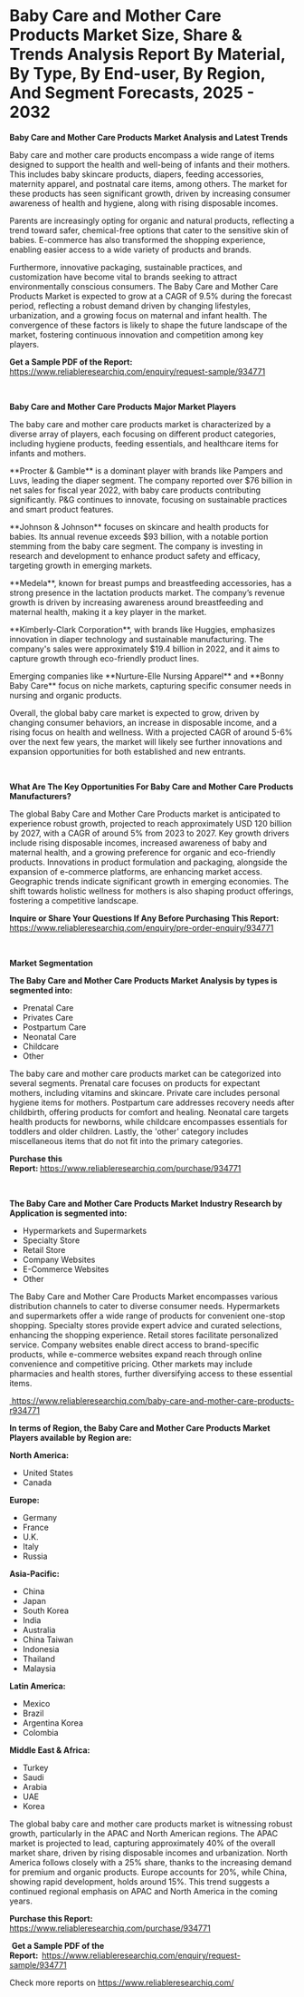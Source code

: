 <p><h1>Baby Care and Mother Care Products Market Size, Share & Trends Analysis Report By Material, By Type, By End-user, By Region, And Segment Forecasts, 2025 - 2032</h1></p><p><strong>Baby Care and Mother Care Products Market Analysis and Latest Trends</strong></p>
<p><p>Baby care and mother care products encompass a wide range of items designed to support the health and well-being of infants and their mothers. This includes baby skincare products, diapers, feeding accessories, maternity apparel, and postnatal care items, among others. The market for these products has seen significant growth, driven by increasing consumer awareness of health and hygiene, along with rising disposable incomes. </p><p>Parents are increasingly opting for organic and natural products, reflecting a trend toward safer, chemical-free options that cater to the sensitive skin of babies. E-commerce has also transformed the shopping experience, enabling easier access to a wide variety of products and brands. </p><p>Furthermore, innovative packaging, sustainable practices, and customization have become vital to brands seeking to attract environmentally conscious consumers. The Baby Care and Mother Care Products Market is expected to grow at a CAGR of 9.5% during the forecast period, reflecting a robust demand driven by changing lifestyles, urbanization, and a growing focus on maternal and infant health. The convergence of these factors is likely to shape the future landscape of the market, fostering continuous innovation and competition among key players.</p></p>
<p><strong>Get a Sample PDF of the Report:&nbsp;</strong> <a href="https://www.reliableresearchiq.com/enquiry/request-sample/934771?utm_campaign=2780&utm_medium=2&utm_source=Github&utm_content=ia&utm_term=07032025&utm_id=baby-care-and-mother-care-products">https://www.reliableresearchiq.com/enquiry/request-sample/934771</a></p>
<p>&nbsp;</p>
<p><strong>Baby Care and Mother Care Products Major Market Players</strong></p>
<p><p>The baby care and mother care products market is characterized by a diverse array of players, each focusing on different product categories, including hygiene products, feeding essentials, and healthcare items for infants and mothers. </p><p>**Procter & Gamble** is a dominant player with brands like Pampers and Luvs, leading the diaper segment. The company reported over $76 billion in net sales for fiscal year 2022, with baby care products contributing significantly. P&G continues to innovate, focusing on sustainable practices and smart product features.</p><p>**Johnson & Johnson** focuses on skincare and health products for babies. Its annual revenue exceeds $93 billion, with a notable portion stemming from the baby care segment. The company is investing in research and development to enhance product safety and efficacy, targeting growth in emerging markets.</p><p>**Medela**, known for breast pumps and breastfeeding accessories, has a strong presence in the lactation products market. The company’s revenue growth is driven by increasing awareness around breastfeeding and maternal health, making it a key player in the market.</p><p>**Kimberly-Clark Corporation**, with brands like Huggies, emphasizes innovation in diaper technology and sustainable manufacturing. The company's sales were approximately $19.4 billion in 2022, and it aims to capture growth through eco-friendly product lines.</p><p>Emerging companies like **Nurture-Elle Nursing Apparel** and **Bonny Baby Care** focus on niche markets, capturing specific consumer needs in nursing and organic products. </p><p>Overall, the global baby care market is expected to grow, driven by changing consumer behaviors, an increase in disposable income, and a rising focus on health and wellness. With a projected CAGR of around 5-6% over the next few years, the market will likely see further innovations and expansion opportunities for both established and new entrants.</p></p>
<p>&nbsp;</p>
<p><strong>What Are The Key Opportunities For Baby Care and Mother Care Products Manufacturers?</strong></p>
<p><p>The global Baby Care and Mother Care Products market is anticipated to experience robust growth, projected to reach approximately USD 120 billion by 2027, with a CAGR of around 5% from 2023 to 2027. Key growth drivers include rising disposable incomes, increased awareness of baby and maternal health, and a growing preference for organic and eco-friendly products. Innovations in product formulation and packaging, alongside the expansion of e-commerce platforms, are enhancing market access. Geographic trends indicate significant growth in emerging economies. The shift towards holistic wellness for mothers is also shaping product offerings, fostering a competitive landscape.</p></p>
<p><strong>Inquire or Share Your Questions If Any Before Purchasing This Report:</strong> <a href="https://www.reliableresearchiq.com/enquiry/pre-order-enquiry/934771?utm_campaign=2780&utm_medium=2&utm_source=Github&utm_content=ia&utm_term=07032025&utm_id=baby-care-and-mother-care-products">https://www.reliableresearchiq.com/enquiry/pre-order-enquiry/934771</a></p>
<p>&nbsp;</p>
<p><strong>Market Segmentation</strong></p>
<p><strong>The Baby Care and Mother Care Products Market Analysis by types is segmented into:</strong></p>
<p><ul><li>Prenatal Care</li><li>Privates Care</li><li>Postpartum Care</li><li>Neonatal Care</li><li>Childcare</li><li>Other</li></ul></p>
<p><p>The baby care and mother care products market can be categorized into several segments. Prenatal care focuses on products for expectant mothers, including vitamins and skincare. Private care includes personal hygiene items for mothers. Postpartum care addresses recovery needs after childbirth, offering products for comfort and healing. Neonatal care targets health products for newborns, while childcare encompasses essentials for toddlers and older children. Lastly, the 'other' category includes miscellaneous items that do not fit into the primary categories.</p></p>
<p><strong>Purchase this Report:&nbsp;</strong><a href="https://www.reliableresearchiq.com/purchase/934771?utm_campaign=2780&utm_medium=2&utm_source=Github&utm_content=ia&utm_term=07032025&utm_id=baby-care-and-mother-care-products">https://www.reliableresearchiq.com/purchase/934771</a></p>
<p>&nbsp;</p>
<p><strong>The Baby Care and Mother Care Products Market Industry Research by Application is segmented into:</strong></p>
<p><ul><li>Hypermarkets and Supermarkets</li><li>Specialty Store</li><li>Retail Store</li><li>Company Websites</li><li>E-Commerce Websites</li><li>Other</li></ul></p>
<p><p>The Baby Care and Mother Care Products Market encompasses various distribution channels to cater to diverse consumer needs. Hypermarkets and supermarkets offer a wide range of products for convenient one-stop shopping. Specialty stores provide expert advice and curated selections, enhancing the shopping experience. Retail stores facilitate personalized service. Company websites enable direct access to brand-specific products, while e-commerce websites expand reach through online convenience and competitive pricing. Other markets may include pharmacies and health stores, further diversifying access to these essential items.</p></p>
<p><a href="https://www.reliableresearchiq.com/baby-care-and-mother-care-products-r934771?utm_campaign=2780&utm_medium=2&utm_source=Github&utm_content=ia&utm_term=07032025&utm_id=baby-care-and-mother-care-products">&nbsp;https://www.reliableresearchiq.com/baby-care-and-mother-care-products-r934771</a></p>
<p><strong>In terms of Region, the Baby Care and Mother Care Products Market Players available by Region are:</strong></p>
<p>
    <p> <strong> North America: </strong>
        <ul>
            <li>United States</li>
            <li>Canada</li>
        </ul>
        </p> 
    <p> <strong> Europe: </strong>
        <ul>
            <li>Germany</li>
            <li>France</li>
            <li>U.K.</li>
            <li>Italy</li>
            <li>Russia</li>
        </ul>
        </p> 
    <p> <strong> Asia-Pacific: </strong>
        <ul>
            <li>China</li>
            <li>Japan</li>
            <li>South Korea</li>
            <li>India</li>
            <li>Australia</li>
            <li>China Taiwan</li>
            <li>Indonesia</li>
            <li>Thailand</li>
            <li>Malaysia</li>
        </ul>
        </p> 
    <p> <strong> Latin America: </strong>
        <ul>
            <li>Mexico</li>
            <li>Brazil</li>
            <li>Argentina Korea</li>
            <li>Colombia</li>
        </ul>
        </p> 
    <p> <strong> Middle East & Africa: </strong>
        <ul>
            <li>Turkey</li>
            <li>Saudi</li>
            <li>Arabia</li>
            <li>UAE</li>
            <li>Korea</li>
        </ul>
    </p>
    </p>
<p><p>The global baby care and mother care products market is witnessing robust growth, particularly in the APAC and North American regions. The APAC market is projected to lead, capturing approximately 40% of the overall market share, driven by rising disposable incomes and urbanization. North America follows closely with a 25% share, thanks to the increasing demand for premium and organic products. Europe accounts for 20%, while China, showing rapid development, holds around 15%. This trend suggests a continued regional emphasis on APAC and North America in the coming years.</p></p>
<p><strong>Purchase this Report: </strong><a href="https://www.reliableresearchiq.com/purchase/934771?utm_campaign=2780&utm_medium=2&utm_source=Github&utm_content=ia&utm_term=07032025&utm_id=baby-care-and-mother-care-products">https://www.reliableresearchiq.com/purchase/934771</a></p>
<p>&nbsp;<strong>Get a Sample PDF of the Report:&nbsp;&nbsp;</strong><a href="https://www.reliableresearchiq.com/enquiry/request-sample/934771?utm_campaign=2780&utm_medium=2&utm_source=Github&utm_content=ia&utm_term=07032025&utm_id=baby-care-and-mother-care-products">https://www.reliableresearchiq.com/enquiry/request-sample/934771</a></p>
<p><strong></strong></p>
<p>Check more reports on <a href="https://www.reliableresearchiq.com/?utm_campaign=2780&utm_medium=2&utm_source=Github&utm_content=ia&utm_term=07032025&utm_id=baby-care-and-mother-care-products">https://www.reliableresearchiq.com/</a></p>